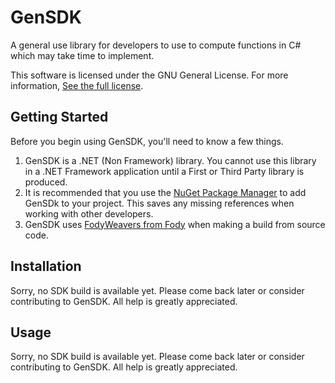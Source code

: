 # GenSDK
A general use library for developers to use to compute functions in C# which may take time to implement.

This software is licensed under the GNU General License. For more information, [See the full license](https://github.com/ALEXWARELLC/GenSDK/edit/main/LICENSE).

## Getting Started
Before you begin using GenSDK, you'll need to know a few things.

1. GenSDK is a .NET (Non Framework) library. You cannot use this library in a .NET Framework application until a First or Third Party library is produced.
2. It is recommended that you use the [NuGet Package Manager](https://nuget.org) to add GenSDk to your project. This saves any missing references when working with other developers.
3. GenSDK uses [FodyWeavers from Fody](https://github.com/Fody/Fody/tree/master) when making a build from source code.

## Installation
Sorry, no SDK build is available yet. Please come back later or consider contributing to GenSDK. All help is greatly appreciated.

## Usage
Sorry, no SDK build is available yet. Please come back later or consider contributing to GenSDK. All help is greatly appreciated.
